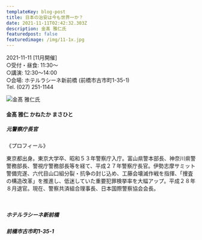 ```yaml
---
templateKey: blog-post
title: 日本の治安は今も世界一か？
date: 2021-11-11T02:42:32.303Z
description: 金髙 雅仁氏
featuredpost: false
featuredimage: /img/11-1x.jpg
---
```

2021-11-11 \[11月開催]\
○受付・昼食: 11:30〜 \
○講演: 12:30〜14:00 \
○会場: ホテルラシーネ新前橋 (前橋市古市町1-35-1)\
Tel. (027) 251-1144  

![金髙 雅仁氏](/img/11-1x.jpg "金髙 雅仁 かねたか まさひと")

#### 金髙 雅仁 かねたか まさひと

##### 元警察庁長官

《プロフィール》

東京都出身。東京大学卒、昭和５３年警察庁入庁。富山県警本部長、神奈川県警警務部長、警視庁警務部長等を経て、平成２７年警察庁長官。伊勢志摩サミット警備完遂、六代目山口組分裂・抗争の封じ込め、工藤会壊滅作戦を指揮、「捜査の構造改革」を推進し、低迷していた重要犯罪検挙率を大幅アップ。平成２８年８月退官。現在、警察共済組合理事長、日本国際警察協会会長。

<br />

##### ホテルラシーネ新前橋

##### 前橋市古市町1-35-1[](#map)